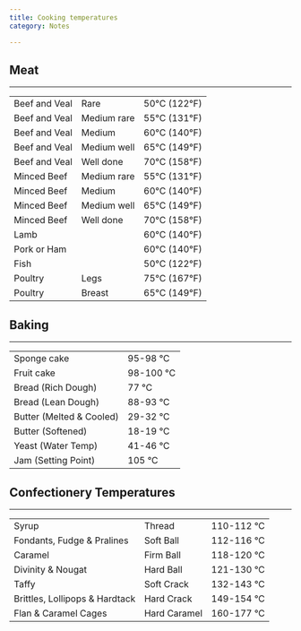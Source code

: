 ```yaml
---
title: Cooking temperatures
category: Notes

---
```


## Meat

--- 

|               |             |              |
|---------------|-------------|--------------|
| Beef and Veal | Rare        | 50°C (122°F) |
| Beef and Veal | Medium rare | 55°C (131°F) |
| Beef and Veal | Medium      | 60°C (140°F) |
| Beef and Veal | Medium well | 65°C (149°F) |
| Beef and Veal | Well done   | 70°C (158°F) |
| Minced Beef   | Medium rare | 55°C (131°F) |
| Minced Beef   | Medium      | 60°C (140°F) |
| Minced Beef   | Medium well | 65°C (149°F) |
| Minced Beef   | Well done   | 70°C (158°F) |
| Lamb          |             | 60°C (140°F) |
| Pork or Ham   |             | 60°C (140°F) |
| Fish          |             | 50°C (122°F) |
| Poultry       | Legs        | 75°C (167°F) |
| Poultry       | Breast      | 65°C (149°F) |

## Baking

---

|                          |           |
|--------------------------|-----------|
| Sponge cake              | 95-98 °C  |
| Fruit cake               | 98-100 °C |
| Bread (Rich Dough)       | 77 °C     |
| Bread (Lean Dough)       | 88-93 °C  |
| Butter (Melted & Cooled) | 29-32 °C  |
| Butter (Softened)        | 18-19 °C  |
| Yeast (Water Temp)       | 41-46 °C  |
| Jam (Setting Point)      |  105 °C   |

## Confectionery Temperatures

---

|                                |              |            |
|--------------------------------|--------------|------------|
| Syrup                          | Thread       | 110-112 °C |
| Fondants, Fudge & Pralines     | Soft Ball    | 112-116 °C |
| Caramel                        | Firm Ball    | 118-120 °C |
| Divinity & Nougat              | Hard Ball    | 121-130 °C |
| Taffy                          | Soft Crack   | 132-143 °C |
| Brittles, Lollipops & Hardtack | Hard Crack   | 149-154 °C |
| Flan & Caramel Cages           | Hard Caramel | 160-177 °C |

